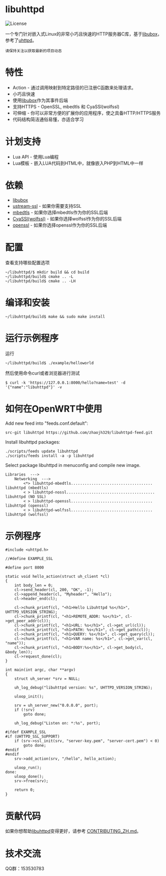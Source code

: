 # libuhttpd

![](https://img.shields.io/badge/license-GPLV3-brightgreen.svg?style=plastic "License")

[libubox]: https://git.openwrt.org/?p=project/libubox.git
[uhttpd]: https://git.openwrt.org/?p=project/uhttpd.git
[ustream-ssl]: https://git.openwrt.org/?p=project/ustream-ssl.git
[openssl]: https://github.com/openssl/openssl
[mbedtls]: https://github.com/ARMmbed/mbedtls
[CyaSSl(wolfssl)]: https://github.com/wolfSSL/wolfssl

一个专门针对嵌入式Linux的非常小巧且快速的HTTP服务器C库，基于[libubox]，参考了[uhttpd]。

`请保持关注以获取最新的项目动态`

# 特性
* Action - 通过调用映射到特定路径的已注册C函数来处理请求。
* 小巧且快速
* 使用[libubox]作为其事件后端
* 支持HTTPS - OpenSSL, mbedtls 和 CyaSSl(wolfssl)
* 可伸缩 - 你可以非常方便的扩展你的应用程序，使之具备HTTP/HTTPS服务
* 代码结构简洁通俗易懂，亦适合学习

# 计划支持
* Lua API - 使用Lua编程
* Lua模板 - 嵌入LUA代码到HTML中，就像嵌入PHP到HTML中一样

# 依赖
* [libubox]
* [ustream-ssl] - 如果你需要支持SSL
* [mbedtls] - 如果你选择mbedtls作为你的SSL后端
* [CyaSSl(wolfssl)] - 如果你选择wolfssl作为你的SSL后端
* [openssl] - 如果你选择openssl作为你的SSL后端

# 配置
查看支持哪些配置选项

	~/libuhttpd/$ mkdir build && cd build
	~/libuhttpd/build$ cmake .. -L
	~/libuhttpd/build$ cmake .. -LH

# 编译和安装

	~/libuhttpd/build$ make && sudo make install

# 运行示例程序
运行

	~/libuhttpd/build$ ./example/helloworld
	
然后使用命令curl或者浏览器进行测试

	$ curl -k 'https://127.0.0.1:8000/hello?name=test' -d '{"name":"libuhttpd"}' -v

# 如何在OpenWRT中使用
Add new feed into "feeds.conf.default":

    src-git libuhttpd https://github.com/zhaojh329/libuhttpd-feed.git

Install libuhttpd packages:

    ./scripts/feeds update libuhttpd
    ./scripts/feeds install -a -p libuhttpd

Select package libuhttpd in menuconfig and compile new image.

    Libraries  --->
        Networking  --->
            <*> libuhttpd-mbedtls.................................... libuhttpd (mbedtls)
            < > libuhttpd-nossl....................................... libuhttpd (NO SSL)
            < > libuhttpd-openssl.................................... libuhttpd (openssl)
            < > libuhttpd-wolfssl.................................... libuhttpd (wolfssl)

# 示例程序
```
#include <uhttpd.h>

//#define EXAMPLE_SSL

#define port 8000

static void hello_action(struct uh_client *cl)
{
    int body_len = 0;
    cl->send_header(cl, 200, "OK", -1);
    cl->append_header(cl, "Myheader", "Hello");
    cl->header_end(cl);

    cl->chunk_printf(cl, "<h1>Hello Libuhttpd %s</h1>", UHTTPD_VERSION_STRING);
    cl->chunk_printf(cl, "<h1>REMOTE_ADDR: %s</h1>", cl->get_peer_addr(cl));
    cl->chunk_printf(cl, "<h1>URL: %s</h1>", cl->get_url(cl));
    cl->chunk_printf(cl, "<h1>PATH: %s</h1>", cl->get_path(cl));
    cl->chunk_printf(cl, "<h1>QUERY: %s</h1>", cl->get_query(cl));
    cl->chunk_printf(cl, "<h1>VAR name: %s</h1>", cl->get_var(cl, "name"));
    cl->chunk_printf(cl, "<h1>BODY:%s</h1>", cl->get_body(cl, &body_len));
    cl->request_done(cl);
}

int main(int argc, char **argv)
{
    struct uh_server *srv = NULL;
    
    uh_log_debug("libuhttpd version: %s", UHTTPD_VERSION_STRING);

    uloop_init();

    srv = uh_server_new("0.0.0.0", port);
    if (!srv)
        goto done;

    uh_log_debug("Listen on: *:%s", port);

#ifdef EXAMPLE_SSL
#if (UHTTPD_SSL_SUPPORT)
    if (srv->ssl_init(srv, "server-key.pem", "server-cert.pem") < 0)
        goto done;
#endif
#endif
    srv->add_action(srv, "/hello", hello_action);
    
    uloop_run();
done:
    uloop_done();
    srv->free(srv);
    
    return 0;
}
```

# 贡献代码
如果你想帮助[libuhttpd](https://github.com/zhaojh329/libuhttpd)变得更好，请参考
[CONTRIBUTING_ZH.md](https://github.com/zhaojh329/libuhttpd/blob/master/CONTRIBUTING_ZH.md)。

# 技术交流
QQ群：153530783
